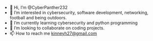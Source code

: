 - 👋 Hi, I’m @CyberPanther232
- 👀 I’m interested in cybersecurity, software development, networking, football and being outdoors.
- 🌱 I’m currently learning cybersecurity and python programming
- 💞️ I’m looking to collaborate on coding projects.
- 📫 How to reach me kinneyh27@gmail.com

<!---
CyberPanther232/CyberPanther232 is a ✨ special ✨ repository because its `README.md` (this file) appears on your GitHub profile.
You can click the Preview link to take a look at your changes.
--->

